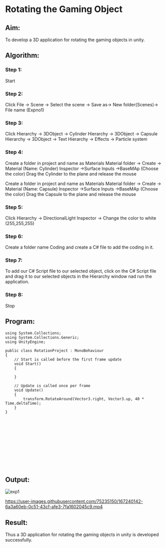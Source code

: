 # Rotating the Gaming Object

## Aim:
To develop a 3D application for rotating the gaming objects in unity.
## Algorithm:
### Step 1:
Start
### Step 2:
Click File -> Scene -> Select the scene -> Save as-> New folder(Scenes)-> File name (Expno1)
### Step 3:
Click Hierarchy -> 3DObject -> Cylinder
Hierarchy -> 3DObject -> Capsule
Hierarchy -> 3DObject -> Text
Hierarchy -> Effects -> Particle system
### Step 4:
Create a folder in project and name as Materials
Material folder -> Create -> Material (Name: Cylinder)
Inspector ->Surface Inputs ->BaseMAp (Choose the color)
Drag the Cylinder to the plane and release the mouse

Create a folder in project and name as Materials
Material folder -> Create -> Material (Name: Capsule)
Inspector ->Surface Inputs ->BaseMAp (Choose the color)
Drag the Capsule to the plane and release the mouse

### Step 5:
Click Hierarchy -> DirectionalLight
Inspector -> Change the color to white (255,255,255)

### Step 6:
Create a folder name Coding and create a C# file to add the coding in it.

### Step 7:
To add our C# Script file to our selected object, click on the C# Script file and drag it to our selected objects in the Hierarchy window nad run the application.

### Step 8:
Stop

## Program:
```
using System.Collections;
using System.Collections.Generic;
using UnityEngine;

public class RotationProject : MonoBehaviour
{
    // Start is called before the first frame update
    void Start()
    {
        
    }

    // Update is called once per frame
    void Update()
    {
        transform.RotateAround(Vector3.right, Vector3.up, 40 * Time.deltaTime);
    }
}
```

<br><br><br><br><br><br><br><br><br>

## Output:
![exp1](https://user-images.githubusercontent.com/75235150/167240121-4b7445e2-0df2-4a04-a262-e9dd04322daa.png)

https://user-images.githubusercontent.com/75235150/167240142-6a3a60eb-0c51-43cf-afe3-7fa1602045c9.mp4


## Result:
Thus a 3D application for rotating the gaming objects in unity is developed successfully.
